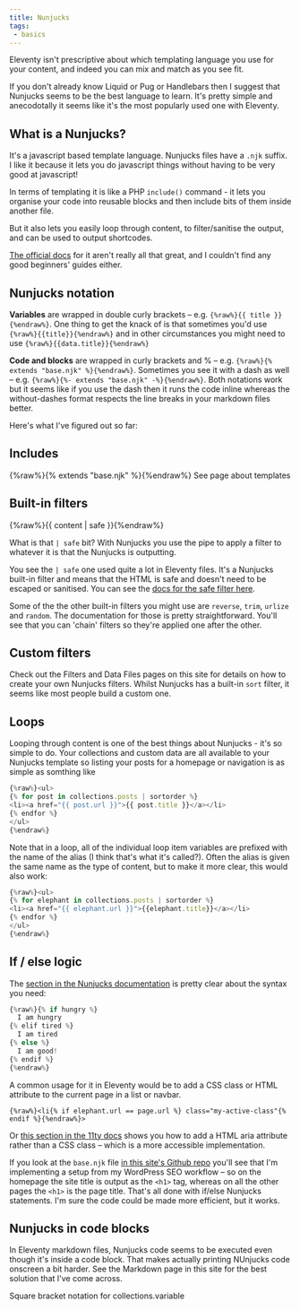 ```yaml
---
title: Nunjucks
tags: 
 - basics
---
```


Eleventy isn't prescriptive about which templating language you use for your content, and indeed you can mix and match as you see fit.

If you don't already know Liquid or Pug or Handlebars then I suggest that Nunjucks seems to be the best language to learn. It's pretty simple and anecodotally it seems like it's the most popularly used one with Eleventy.

## What is a Nunjucks?
It's a javascript based template language. Nunjucks files have a `.njk` suffix. I like it because it lets you do javascript things without having to be very good at javascript!

In terms of templating it is like a PHP `include()` command - it lets you organise your code into reusable blocks and then include bits of them inside another file.

But it also lets you easily loop through content, to filter/sanitise the output, and can be used to output shortcodes.

[The official docs](https://mozilla.github.io/nunjucks/) for it aren't really all that great, and I couldn't find any good beginners' guides either.

## Nunjucks notation

**Variables** are wrapped in double curly brackets – e.g. `{%raw%}{{ title }}{%endraw%}`. One thing to get the knack of is that sometimes you'd use `{%raw%}{{title}}{%endraw%}` and in other circumstances you might need to use `{%raw%}{{data.title}}{%endraw%}`

**Code and blocks** are wrapped in curly brackets and % – e.g. `{%raw%}{% extends "base.njk" %}{%endraw%}`. Sometimes you see it with a dash as well – e.g. `{%raw%}{%- extends "base.njk" -%}{%endraw%}`. Both notations work but it seems like if you use the dash then it runs the code inline whereas the without-dashes format respects the line breaks in your markdown files better.

Here's what I've figured out so far:

## Includes

{%raw%}{% extends "base.njk" %}{%endraw%} See page about templates

## Built-in filters

{%raw%}{{ content | safe }}{%endraw%}

What is that `| safe` bit? 
With Nunjucks you use the pipe to apply a filter to whatever it is that the Nunjucks is outputting.

You see the `| safe` one used quite a lot in Eleventy files. It's a Nunjucks built-in filter and means that the HTML is safe and doesn't need to be escaped or sanitised. You can see the [docs for the safe filter here](https://mozilla.github.io/nunjucks/templating.html#safe).

Some of the the other built-in filters you might use are `reverse`, `trim`, `urlize` and `random`. The documentation for those is pretty straightforward. You'll see that you can 'chain' filters so they're applied one after the other.

## Custom filters

Check out the Filters and Data Files pages on this site for details on how to create your own Nunjucks filters.  Whilst Nunjucks has a built-in `sort` filter, it seems like most people build a custom one.

## Loops

Looping through content is one of the best things about Nunjucks - it's so simple to do. Your collections and custom data are all available to your Nunjucks template so listing your posts for a homepage or navigation is as simple as somthing like

```js
{%raw%}<ul>
{% for post in collections.posts | sortorder %}
<li><a href="{{ post.url }}">{{ post.title }}</a></li>
{% endfor %}
</ul>
{%endraw%}
```
Note that in a loop, all of the individual loop item variables are prefixed with the name of the alias (I think that's what it's called?). Often the alias is given the same name as the type of content, but to make it more clear, this would also work:

```js
{%raw%}<ul>
{% for elephant in collections.posts | sortorder %}
<li><a href="{{ elephant.url }}">{{elephant.title}}</a></li>
{% endfor %}
</ul>
{%endraw%}
```

## If / else logic
The [section in the Nunjucks documentation](https://mozilla.github.io/nunjucks/templating.html#if) is pretty clear about the syntax you need:

```js
{%raw%}{% if hungry %}
  I am hungry
{% elif tired %}
  I am tired
{% else %}
  I am good!
{% endif %}
{%endraw%}
```
A common usage for it in Eleventy would be to add a CSS class or HTML attribute to the current page in a list or navbar.

```
{%raw%}<li{% if elephant.url == page.url %} class="my-active-class"{% endif %}{%endraw%}>
```
Or [this section in the 11ty docs](https://www.11ty.dev/docs/collections/#example-navigation-links-with-an-[aria-current]-attribute-added-for-on-the-current-page) shows you how to add a HTML aria attribute rather than a CSS class – which is a more accessible implementation.

If you look at the `base.njk` file [in this site's Github repo](https://github.com/badlydrawnben/eleventy-guide/blob/master/src/_includes/base.njk) you'll see that I'm implementing a setup from my WordPress SEO workflow – so on the homepage the site title is output as the `<h1>` tag, whereas on all the other pages the `<h1>` is the page title. That's all done with if/else Nunjucks statements. I'm sure the code could be made more efficient, but it works.

## Nunjucks in code blocks
In Eleventy markdown files, Nunjucks code seems to be executed even though it's inside a code block. That makes actually printing NUnjucks code onscreen a bit harder. See the Markdown page in this site for the best solution that I've come across.

Square bracket notation for collections.variable
